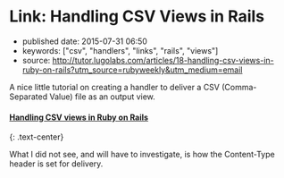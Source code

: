 # Link: Handling CSV Views in Rails

- published date: 2015-07-31 06:50
- keywords: ["csv", "handlers", "links", "rails", "views"]
- source: http://tutor.lugolabs.com/articles/18-handling-csv-views-in-ruby-on-rails?utm_source=rubyweekly&utm_medium=email



A nice little tutorial on creating a handler to deliver a CSV
(Comma-Separated Value) file as an output view.

#### [Handling CSV views in Ruby on Rails]({{page.source}})
{: .text-center}

What I did not see, and will have to investigate, is how the
Content-Type header is set for delivery.
